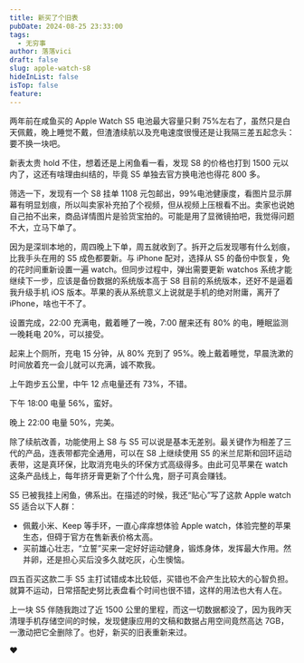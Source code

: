 ```yaml
---
title: 新买了个旧表
pubDate: 2024-08-25 23:33:00
tags:
  - 无穷事
author: 落落vici
draft: false
slug: apple-watch-s8
hideInList: false
isTop: false
feature:
---
```

两年前在咸鱼买的 Apple Watch S5 电池最大容量只剩 75%左右了，虽然只是白天佩戴，晚上睡觉不戴，但渣渣续航以及充电速度很慢还是让我隔三差五起念头：要不换一块吧。

新表太贵 hold 不住，想着还是上闲鱼看一看，发现 S8 的价格也打到 1500 元以内了，这还有啥理由纠结的，毕竟 S5 单独去官方换电池也得花 800 多。

筛选一下，发现有一个 S8 挂单 1108 元包邮出，99%电池健康度，看图片显示屏幕有明显划痕，所以叫卖家补充拍了个视频，但从视频上压根看不出。卖家也说她自己拍不出来，商品详情图片是验货宝拍的。可能是用了显微镜拍吧，我觉得问题不大，立马下单了。

因为是深圳本地的，周四晚上下单，周五就收到了。拆开之后发现哪有什么划痕，比我手头在用的 S5 成色都要新。与 iPhone 配对，选择从 S5 的备份中恢复，免的花时间重新设置一遍 watch。但同步过程中，弹出需要更新 watchos 系统才能继续下一步，应该是备份数据的系统版本高于 S8 目前的系统版本，还好不是逼着我升级手机 iOS 版本。苹果的表从系统意义上说就是手机的绝对附庸，离开了 iPhone，啥也干不了。

设置完成，22:00 充满电，戴着睡了一晚，7:00 醒来还有 80% 的电，睡眠监测一晚耗电 20%，可以接受。

起来上个厕所，充电 15 分钟，从 80% 充到了 95%。晚上戴着睡觉，早晨洗漱的时间放着充一会儿就可以充满，诚不欺我。

上午跑步五公里，中午 12 点电量还有 73%，不错。

下午 18:00 电量 56%，蛮好。

晚上 22:00 电量 50%，完美。

除了续航改善，功能使用上 S8 与 S5 可以说是基本无差别。最关键作为相差了三代的产品，连表带都完全通用，可以在 S8 上继续使用 S5 的米兰尼斯和回环运动表带，这是真环保，比取消充电头的环保方式高级得多。由此可见苹果在 watch 这条产品线上，每年挤牙膏更新了个什么鬼，厨子可真会赚钱。

S5 已被我挂上闲鱼，佛系出。在描述的时候，我还“贴心”写了这款 Apple watch S5 适合以下人群：
- 佩戴小米、Keep 等手环，一直心痒痒想体验 Apple watch，体验完整的苹果生态，但碍于官方在售新表价格太高。
- 买前雄心壮志，“立誓”买来一定好好运动健身，锻炼身体，发挥最大作用。然并卵，还是担心买后没多久就吃灰，心生懊恼。

四五百买这款二手 S5 主打试错成本比较低，买错也不会产生比较大的心智负担。就算不运动，日常搭配史努比表盘看个时间也很不错，这样的用法也大有人在。

上一块 S5 伴随我跑过了近 1500 公里的里程，而这一切数据都没了，因为我昨天清理手机存储空间的时候，发现健康应用的文稿和数据占用空间竟然高达 7GB，一激动把它全删除了。也好，新买的旧表重新来过。

❤
